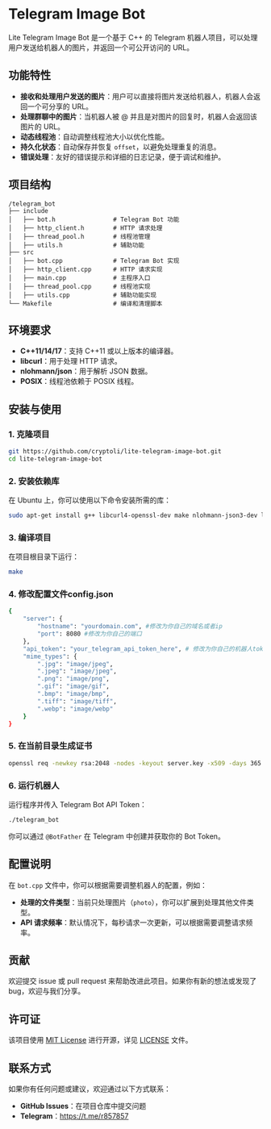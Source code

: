 # Telegram Image Bot

Lite Telegram Image Bot 是一个基于 C++ 的 Telegram 机器人项目，可以处理用户发送给机器人的图片，并返回一个可公开访问的 URL。

## 功能特性

- **接收和处理用户发送的图片**：用户可以直接将图片发送给机器人，机器人会返回一个可分享的 URL。
- **处理群聊中的图片**：当机器人被 @ 并且是对图片的回复时，机器人会返回该图片的 URL。
- **动态线程池**：自动调整线程池大小以优化性能。
- **持久化状态**：自动保存并恢复 `offset`，以避免处理重复的消息。
- **错误处理**：友好的错误提示和详细的日志记录，便于调试和维护。

## 项目结构

```
/telegram_bot
├── include
│   ├── bot.h                # Telegram Bot 功能
│   ├── http_client.h        # HTTP 请求处理
│   ├── thread_pool.h        # 线程池管理
│   ├── utils.h              # 辅助功能
├── src
│   ├── bot.cpp              # Telegram Bot 实现
│   ├── http_client.cpp      # HTTP 请求实现
│   ├── main.cpp             # 主程序入口
│   ├── thread_pool.cpp      # 线程池实现
│   ├── utils.cpp            # 辅助功能实现
└── Makefile                 # 编译和清理脚本
```

## 环境要求

- **C++11/14/17**：支持 C++11 或以上版本的编译器。
- **libcurl**：用于处理 HTTP 请求。
- **nlohmann/json**：用于解析 JSON 数据。
- **POSIX**：线程池依赖于 POSIX 线程。

## 安装与使用

### 1. 克隆项目

```bash
git https://github.com/cryptoli/lite-telegram-image-bot.git
cd lite-telegram-image-bot
```

### 2. 安装依赖库

在 Ubuntu 上，你可以使用以下命令安装所需的库：

```bash
sudo apt-get install g++ libcurl4-openssl-dev make nlohmann-json3-dev libssl-dev
```

### 3. 编译项目

在项目根目录下运行：

```bash
make
```
### 4. 修改配置文件config.json

```bash
{
    "server": {
        "hostname": "yourdomain.com", #修改为你自己的域名或者ip
        "port": 8080 #修改为你自己的端口
    },
    "api_token": "your_telegram_api_token_here", # 修改为你自己的机器人token
    "mime_types": {
        ".jpg": "image/jpeg",
        ".jpeg": "image/jpeg",
        ".png": "image/png",
        ".gif": "image/gif",
        ".bmp": "image/bmp",
        ".tiff": "image/tiff",
        ".webp": "image/webp"
    }
}
```
### 5. 在当前目录生成证书
```bash
openssl req -newkey rsa:2048 -nodes -keyout server.key -x509 -days 365 -out server.crt
```
### 6. 运行机器人

运行程序并传入 Telegram Bot API Token：

```bash
./telegram_bot
```

你可以通过 `@BotFather` 在 Telegram 中创建并获取你的 Bot Token。

## 配置说明

在 `bot.cpp` 文件中，你可以根据需要调整机器人的配置，例如：

- **处理的文件类型**：当前只处理图片（`photo`），你可以扩展到处理其他文件类型。
- **API 请求频率**：默认情况下，每秒请求一次更新，可以根据需要调整请求频率。

## 贡献

欢迎提交 issue 或 pull request 来帮助改进此项目。如果你有新的想法或发现了 bug，欢迎与我们分享。

## 许可证

该项目使用 [MIT License](LICENSE) 进行开源，详见 [LICENSE](LICENSE) 文件。

## 联系方式

如果你有任何问题或建议，欢迎通过以下方式联系：

- **GitHub Issues**：在项目仓库中提交问题
- **Telegram**：https://t.me/r857857
